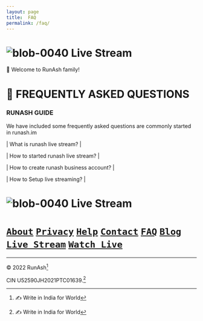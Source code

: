```yaml
--- 
layout: page 
title:  FAQ 
permalink: /faq/ 
--- 
```

# ![blob-0040](https://user-images.githubusercontent.com/61916324/132724592-e5bef25e-36d9-4da8-bbc6-84a24183c8e2.png) Live Stream


👏 Welcome to RunAsh family!
# 📖 FREQUENTLY ASKED QUESTIONS 
### RUNASH GUIDE 

We have included some frequently asked questions are commonly started in runash.im 

| What is runash live stream? |

| How to started runash live stream? |

| How to create runash business account? |

| How to Setup live streaming? |

# ![blob-0040](https://user-images.githubusercontent.com/61916324/132724592-e5bef25e-36d9-4da8-bbc6-84a24183c8e2.png) Live Stream

# [``About``](https://)  [``Privacy``](https://) [``Help``](https://) [``Contact``](https://) [``FAQ``](https://) [``Blog``](https://) [``Live Stream``](https://) [``Watch Live``](https://)

***

© 2022 RunAsh[^1] <br>

CIN U52590JH2021PTC01639.[^1]

[^1]: ✍️ Write in India for World

